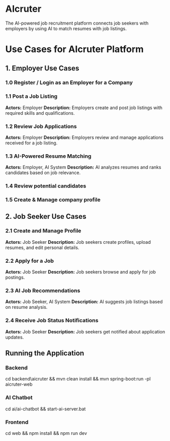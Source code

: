 # AIcruter
The AI-powered job recruitment platform connects job seekers with employers by using AI to match resumes with job listings.

# Use Cases for AIcruter Platform

## 1. **Employer Use Cases**

### 1.0 Register / Login as an Employer for a Company

### 1.1 Post a Job Listing
**Actors:** Employer
**Description:** Employers create and post job listings with required skills and qualifications.

### 1.2 Review Job Applications
**Actors:** Employer
**Description:** Employers review and manage applications received for a job listing.

### 1.3 AI-Powered Resume Matching
**Actors:** Employer, AI System
**Description:** AI analyzes resumes and ranks candidates based on job relevance.

### 1.4 Review potential candidates

### 1.5 Create & Manage company profile

## 2. **Job Seeker Use Cases**

### 2.1 Create and Manage Profile
**Actors:** Job Seeker
**Description:** Job seekers create profiles, upload resumes, and edit personal details.

### 2.2 Apply for a Job
**Actors:** Job Seeker
**Description:** Job seekers browse and apply for job postings.

### 2.3 AI Job Recommendations
**Actors:** Job Seeker, AI System
**Description:** AI suggests job listings based on resume analysis.

### 2.4 Receive Job Status Notifications
**Actors:** Job Seeker
**Description:** Job seekers get notified about application updates.

## Running the Application

### Backend

cd backend\aicruter && mvn clean install && mvn spring-boot:run -pl aicruter-web

### AI Chatbot

cd ai/ai-chatbot && start-ai-server.bat

### Frontend

cd web && npm install && npm run dev
